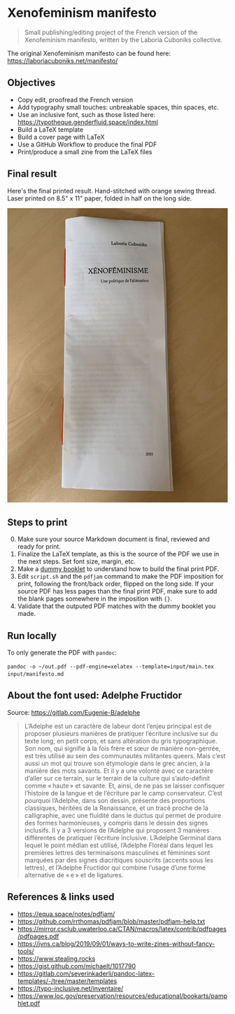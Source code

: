 # Xenofeminism manifesto

> Small publishing/editing project of the French version of the Xenofeminism manifesto, written by the Laboria Cuboniks collective.

The original Xenofeminism manifesto can be found here: https://laboriacuboniks.net/manifesto/

## Objectives

- Copy edit, proofread the French version
- Add typography small touches: unbreakable spaces, thin spaces, etc.
- Use an inclusive font, such as those listed here: https://typotheque.genderfluid.space/index.html
- Build a LaTeX template
- Build a cover page with LaTeX
- Use a GitHub Workflow to produce the final PDF
- Print/produce a small zine from the LaTeX files

## Final result

Here's the final printed result. Hand-stitched with orange sewing thread. Laser printed on 8.5" x 11" paper, folded in half on the long side.

![The manifesto, laser printed, hand-stitched after the LaTeX processing.](/assets/myimage.gif)

## Steps to print

0. Make sure your source Markdown document is final, reviewed and ready for print.
1. Finalize the LaTeX template, as this is the source of the PDF we use in the next steps. Set font size, margin, etc.
2. Make a [dummy booklet](https://www.torontomu.ca/~wdp/imposition/dummy.html) to understand how to build the final print PDF.
3. Edit `script.sh` and the `pdfjam` command to make the PDF imposition for print, following the front/back order, flipped on the long side. If your source PDF has less pages than the final print PDF, make sure to add the blank pages somewhere in the imposition with `{}`.
4. Validate that the outputed PDF matches with the dummy booklet you made.

## Run locally

To only generate the PDF with `pandoc`:

`pandoc -o ~/out.pdf --pdf-engine=xelatex --template=input/main.tex input/manifesto.md`

## About the font used: Adelphe Fructidor

Source: https://gitlab.com/Eugenie-B/adelphe

> L’Adelphe est un caractère de labeur dont l’enjeu principal est de proposer plusieurs manières de pratiquer l’écriture inclusive sur du texte long, en petit corps, et sans altération du gris typographique. Son nom, qui signifie à la fois frère et sœur de manière non-genrée, est très utilisé au sein des communautés militantes queers. Mais c’est aussi un mot qui trouve son étymologie dans le grec ancien, à la manière des mots savants. Et il y a une volonté avec ce caractère d’aller sur ce terrain, sur le terrain de la culture qui s’auto-définit comme « haute » et savante. Et, ainsi, de ne pas se laisser confisquer l’histoire de la langue et de l’écriture par le camp conservateur. C’est pourquoi l’Adelphe, dans son dessin, présente des proportions classiques, héritées de la Renaissance, et un tracé proche de la calligraphie, avec une fluidité dans le ductus qui permet de produire des formes harmonieuses, y compris dans le dessin des signes inclusifs. Il y a 3 versions de l’Adelphe qui proposent 3 manières différentes de pratiquer l’écriture inclusive. L’Adelphe Germinal dans lequel le point médian est utilisé, l’Adelphe Floréal dans lequel les premières lettres des terminaisons masculines et féminines sont marquées par des signes diacritiques souscrits (accents sous les lettres), et l’Adelphe Fructidor qui combine l’usage d’une forme alternative de « e » et de ligatures.

## References & links used

- https://equa.space/notes/pdfjam/
- https://github.com/rrthomas/pdfjam/blob/master/pdfjam-help.txt
- https://mirror.csclub.uwaterloo.ca/CTAN/macros/latex/contrib/pdfpages/pdfpages.pdf
- https://jvns.ca/blog/2019/09/01/ways-to-write-zines-without-fancy-tools/
- https://www.stealing.rocks
- https://gist.github.com/michaelt/1017790
- https://gitlab.com/severinkaderli/pandoc-latex-templates/-/tree/master/templates
- https://typo-inclusive.net/inventaire/
- https://www.loc.gov/preservation/resources/educational/bookarts/pamphlet.pdf

